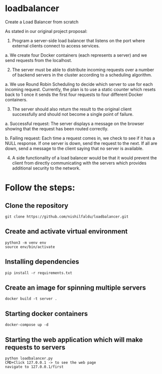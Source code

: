 # loadbalancer
Create a Load Balancer from scratch

As stated in our original project proposal: 

1)    Program a server-side load balancer that listens on the port where external clients connect to access services. 

a. We create four Docker containers (each represents a server) and we send requests from the localhost. 


2)    The server must be able to distribute incoming requests over a number of backend servers in the cluster according to a scheduling algorithm.

a. We use Round Robin Scheduling to decide which server to use for each incoming request. Currently, the plan is to use a static counter which resets back to 1 once it sends the first four requests to four different Docker containers. 



3)    The server should also return the result to the original client successfully and should not become a single point of failure. 

a. Successful request: The server displays a message on the browser showing that the request has been routed correctly. 

b. Failing request: Each time a request comes in, we check to see if it has a NULL response. If one server is down, send the request to the next. If all are down, send a message to the client saying that no server is available. 



4)    A side functionality of a load balancer would be that it would prevent the client from directly communicating with the servers which provides additional security to the network. 

# Follow the steps:
## Clone the repository
```
git clone https://github.com/nishilfaldu/loadbalancer.git
```

## Create and activate virtual environment
```
python3 -m venv env
source env/bin/activate
```

## Installing dependencies
```
pip install -r requirements.txt
```

## Create an image for spinning multiple servers
```
docker build -t server .
```

## Starting docker containers
```
docker-compose up -d
```

## Starting the web application which will make requests to servers
```
python loadbalancer.py
CMD+Click 127.0.0.1 -> to see the web page
navigate to 127.0.0.1/first
```
